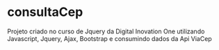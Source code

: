 # consultaCep
Projeto criado no curso de Jquery da Digital Inovation One utilizando Javascript, Jquery, Ajax, Bootstrap e consumindo dados da Api ViaCep
